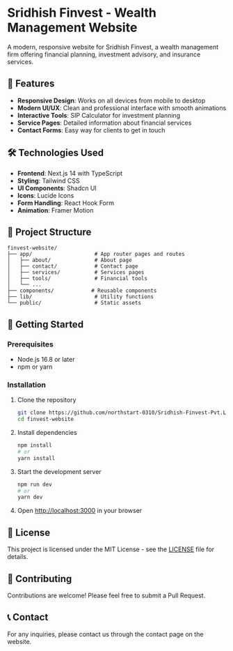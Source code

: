 # Sridhish Finvest - Wealth Management Website

A modern, responsive website for Sridhish Finvest, a wealth management firm offering financial planning, investment advisory, and insurance services.

## 🚀 Features

- **Responsive Design**: Works on all devices from mobile to desktop
- **Modern UI/UX**: Clean and professional interface with smooth animations
- **Interactive Tools**: SIP Calculator for investment planning
- **Service Pages**: Detailed information about financial services
- **Contact Forms**: Easy way for clients to get in touch

## 🛠️ Technologies Used

- **Frontend**: Next.js 14 with TypeScript
- **Styling**: Tailwind CSS
- **UI Components**: Shadcn UI
- **Icons**: Lucide Icons
- **Form Handling**: React Hook Form
- **Animation**: Framer Motion

## 📂 Project Structure

```
finvest-website/
├── app/                    # App router pages and routes
│   ├── about/              # About page
│   ├── contact/            # Contact page
│   ├── services/           # Services pages
│   ├── tools/              # Financial tools
│   └── ...
├── components/            # Reusable components
├── lib/                    # Utility functions
└── public/                 # Static assets
```

## 🚀 Getting Started

### Prerequisites

- Node.js 16.8 or later
- npm or yarn

### Installation

1. Clone the repository
   ```bash
   git clone https://github.com/northstart-0310/Sridhish-Finvest-Pvt.Ltd..git
   cd finvest-website
   ```

2. Install dependencies
   ```bash
   npm install
   # or
   yarn install
   ```

3. Start the development server
   ```bash
   npm run dev
   # or
   yarn dev
   ```

4. Open [http://localhost:3000](http://localhost:3000) in your browser

## 📝 License

This project is licensed under the MIT License - see the [LICENSE](LICENSE) file for details.

## 🤝 Contributing

Contributions are welcome! Please feel free to submit a Pull Request.

## 📞 Contact

For any inquiries, please contact us through the contact page on the website.

